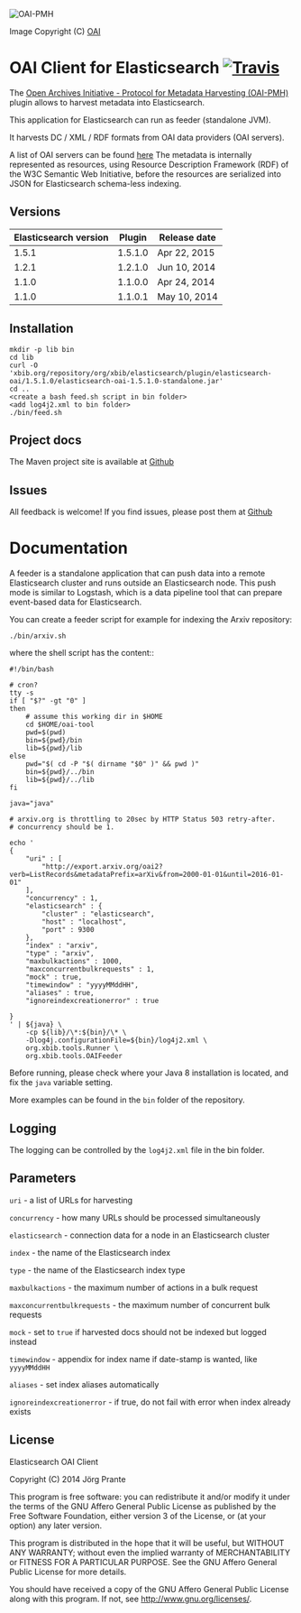 ![OAI-PMH](https://github.com/jprante/elasticsearch-oai/raw/master/src/site/resources/OA200.gif)

Image Copyright (C) [OAI](http://www.openarchives.org/)

# OAI Client for Elasticsearch [![Travis](https://travis-ci.org/jprante/elasticsearch-oai.png)](https://travis-ci.org/jprante/elasticsearch-oai)

The [Open Archives Initiative - Protocol for Metadata Harvesting (OAI-PMH)](http://www.openarchives.org/pmh/)
plugin allows to harvest metadata into Elasticsearch.

This application for Elasticsearch can run as feeder (standalone JVM).

It harvests DC / XML / RDF formats from OAI data providers (OAI servers).

A list of OAI servers can be found [here](http://www.openarchives.org/Register/BrowseSites)
The metadata is internally represented as resources, using Resource Description Framework (RDF) of
the W3C Semantic Web Initiative, before the resources are serialized into JSON for
Elasticsearch schema-less indexing.

## Versions

| Elasticsearch version    | Plugin     | Release date |
| ------------------------ | -----------| -------------|
| 1.5.1                    | 1.5.1.0    | Apr 22, 2015 |
| 1.2.1                    | 1.2.1.0    | Jun 10, 2014 |
| 1.1.0                    | 1.1.0.0    | Apr 24, 2014 |
| 1.1.0                    | 1.1.0.1    | May 10, 2014 |

## Installation

    mkdir -p lib bin
    cd lib
    curl -O 'xbib.org/repository/org/xbib/elasticsearch/plugin/elasticsearch-oai/1.5.1.0/elasticsearch-oai-1.5.1.0-standalone.jar'
    cd ..
    <create a bash feed.sh script in bin folder>
    <add log4j2.xml to bin folder>
    ./bin/feed.sh

## Project docs

The Maven project site is available at
[Github](http://jprante.github.io/elasticsearch-oai)

## Issues

All feedback is welcome! If you find issues, please post them at
[Github](https://github.com/jprante/elasticsearch-oai/issues)

# Documentation

A feeder is a standalone application that can push data into a remote Elasticsearch cluster and
runs outside an Elasticsearch node. This push mode is similar to Logstash, which is a
data pipeline tool that can prepare event-based data for Elasticsearch.

You can create a feeder script for example for indexing the Arxiv repository:

    ./bin/arxiv.sh

where the shell script has the content::


    #!/bin/bash

    # cron?
    tty -s
    if [ "$?" -gt "0" ]
    then
        # assume this working dir in $HOME
        cd $HOME/oai-tool
        pwd=$(pwd)
        bin=${pwd}/bin
        lib=${pwd}/lib
    else
        pwd="$( cd -P "$( dirname "$0" )" && pwd )"
        bin=${pwd}/../bin
        lib=${pwd}/../lib
    fi

    java="java"

    # arxiv.org is throttling to 20sec by HTTP Status 503 retry-after.
    # concurrency should be 1.

    echo '
    {
        "uri" : [
            "http://export.arxiv.org/oai2?verb=ListRecords&metadataPrefix=arXiv&from=2000-01-01&until=2016-01-01"
        ],
        "concurrency" : 1,
        "elasticsearch" : {
            "cluster" : "elasticsearch",
            "host" : "localhost",
            "port" : 9300
        },
        "index" : "arxiv",
        "type" : "arxiv",
        "maxbulkactions" : 1000,
        "maxconcurrentbulkrequests" : 1,
        "mock" : true,
        "timewindow" : "yyyyMMddHH",
        "aliases" : true,
        "ignoreindexcreationerror" : true

    }
    ' | ${java} \
        -cp ${lib}/\*:${bin}/\* \
        -Dlog4j.configurationFile=${bin}/log4j2.xml \
        org.xbib.tools.Runner \
        org.xbib.tools.OAIFeeder


Before running, please check where your Java 8 installation is located, and fix the ``java`` variable setting.

More examples can be found in the `bin` folder of the repository.

## Logging

The logging can be controlled by the `log4j2.xml` file in the bin folder.

## Parameters

`uri` - a list of URLs for harvesting

`concurrency` - how many URLs should be processed simultaneously

`elasticsearch` - connection data for a node in an Elasticsearch cluster

`index` - the name of the Elasticsearch index

`type` - the name of the Elasticsearch index type

`maxbulkactions` - the maximum number of actions in a bulk request

`maxconcurrentbulkrequests` - the maximum number of concurrent bulk requests

`mock` - set to `true` if harvested docs should not be indexed but logged instead

`timewindow` - appendix for index name if date-stamp is wanted, like `yyyyMMddHH`

`aliases` - set index aliases automatically

 `ignoreindexcreationerror` - if true, do not fail with error when index already exists

## License

Elasticsearch OAI Client

Copyright (C) 2014 Jörg Prante

This program is free software: you can redistribute it and/or modify
it under the terms of the GNU Affero General Public License as published by
the Free Software Foundation, either version 3 of the License, or
(at your option) any later version.

This program is distributed in the hope that it will be useful,
but WITHOUT ANY WARRANTY; without even the implied warranty of
MERCHANTABILITY or FITNESS FOR A PARTICULAR PURPOSE.  See the
GNU Affero General Public License for more details.

You should have received a copy of the GNU Affero General Public License
along with this program.  If not, see <http://www.gnu.org/licenses/>.
